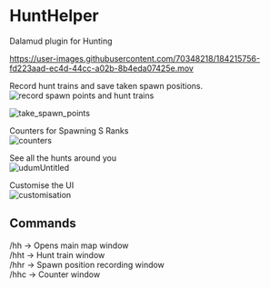 # HuntHelper
Dalamud plugin for Hunting






https://user-images.githubusercontent.com/70348218/184215756-fd223aad-ec4d-44cc-a02b-8b4eda07425e.mov

Record hunt trains and save taken spawn positions.  
![record spawn points and hunt trains](https://user-images.githubusercontent.com/70348218/184554083-89d5ca17-c430-4a81-8e55-caa94c88fc90.png)


![take_spawn_points](https://user-images.githubusercontent.com/70348218/184554115-6f7d0c28-ed9c-4f3b-b35b-8b2c9405d9ea.png)

Counters for Spawning S Ranks  
![counters](https://user-images.githubusercontent.com/70348218/184554212-904efe4e-d3bf-4411-808a-57235d810996.png)

See all the hunts around you  
![udumUntitled](https://user-images.githubusercontent.com/70348218/184554139-8ad1f75f-5800-4d33-9dd1-6396e9823675.png)

Customise the UI  
![customisation](https://user-images.githubusercontent.com/70348218/184554412-edbfe473-9753-4314-8f35-cfa3d867d93f.png)


## Commands

/hh -> Opens main map window  
/hht -> Hunt train window  
/hhr -> Spawn position recording window  
/hhc -> Counter window
